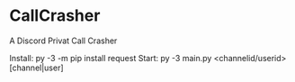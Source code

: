 # CallCrasher
A Discord Privat Call Crasher

Install:
py -3 -m pip install request
Start:
py -3 main.py <token> <channelid/userid> [channel|user]
